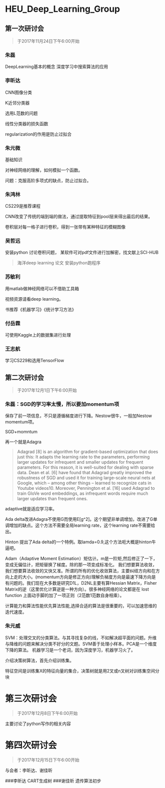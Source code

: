 # HEU_Deep_Learning_Group
## 第一次研讨会
> 于2017年11月24日下午6:00开始
### 朱磊

DeepLearning基本的概念
深度学习中搜索算法的应用

### 李昕达

CNN图像分类

K近邻分类器

选用L范数的问题

线性分类器的损失函数

regularization的作用是防止过拟合
### 朱元微

基础知识

对神经网络的理解，如何模拟一个函数。

问题：克服高阶多项式的缺点，防止过拟合。

### 朱鸿林

CS229是推荐课程

CNN改变了传统的端到端的做法，通过提取特征到pool层来得出最后的结果。

卷积层对每一格子进行卷积，得到一张带有某种特征的模糊图像

### 吴哲远
安装python 讨论卷积问题，
某软件可对pdf文件进行加解密，找文献上SCI-HUB
>海洋deep learning 论文
>安装python跑程序

### 苏敏利
用matlab做神经网络可以不借助工具箱

视频资源请看deep learning。

书推荐《机器学习》《统计学习方法》

### 付岳霖
可使用Kaggle上的数据集进行处理

### 王志航
学习CS229和选用TensorFlow

## 第二次研讨会
> 于2017年12月1日下午6:00开始
### 朱磊：SGD的学习率太慢，所以要加momentum项

保存了前一项信息，不只是遵循梯度进行下降。Nestow很牛，一般加Nestow momentum项。

SGD+momntum

再一个就是Adagra

> Adagrad [8] is an algorithm for gradient-based optimization that does just this: It adapts the learning rate to the parameters, performing larger updates for infrequent and smaller updates for frequent parameters. For this reason, it is well-suited for dealing with sparse data. Dean et al. [6] have found that Adagrad greatly improved the robustness of SGD and used it for training large-scale neural nets at Google, which – among other things – learned to recognize cats in Youtube videos10. Moreover, Pennington et al. [16] used Adagrad to train GloVe word embeddings, as infrequent words require much larger updates than frequent ones.

adaptive就是适应学习率。

Ada delta改进Adagra不使用G而使用E[g^2]。这个期望非单调增加，改进了G单调增加的缺点。这个方法不需要全局learning rate，这个learning rate不需要给出。

Hinton 提出了Ada delta的一个特例。取lamda=0.9,这个方法呃大概是hinton牛逼吧。

Adam（Adaptive Moment Estimation）矩估计。m是一阶矩,然后修正了一下，变成无偏估计，把矩替换了梯度。除的那一项变成标准化。
我们想要算法收敛，我们想要算法收敛的又快又准。所谓的所有的优化收敛算法，主要纠结方向和在方向上走的大小。(momentum方向是修正方向)理解负梯度方向是最速下降方向是有问题的。我们现在大多数是研究D1L，D2NL主要有算Hessian Matrix，Fisher Matrix的逆（这里优化计算逆是一种方向）。很多神经网络的论文都是在 lost function 上面动手脚的加了一项正则（2范数1范数自身相乘）。

计算能力和算法性能优先算法性能,选择合适的算法是很重要的，可以加速思维的迭代速度。

### 朱元威

SVM：处理交叉的分类算法。与其寻找复杂的线，不如解决超平面的问题。升维与降维的问题来解决分类不好分的文题。SVM善于处理小样本。PCA是一个维度下降的算法。
机器学习是一个老词，因为深度学习，机器学习火了。

介绍决策树算法，首先介绍训练集。

特征空间是训练集X的特征向量的集合，决策树就是用2叉或n叉树对训练集空间分块
# 第三次研讨会
> 于2017年12月8日下午6:00开始

主要讨论了python写作的相关内容

# 第四次研讨会
> 于2017年12月15日下午6:00开始

与会者：李昕达、谢佳昕

###李昕达
CART生成树
###谢佳昕
遗传算法初步
